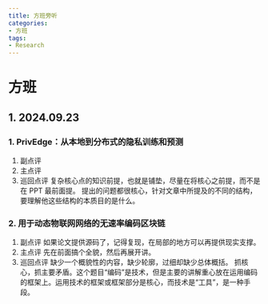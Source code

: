 ```yaml
---
title: 方班旁听
categories:
- 方班
tags:
- Research
---
```


# 方班

## 1. 2024.09.23

### 1. PrivEdge：从本地到分布式的隐私训练和预测

1. 副点评
2. 主点评
3. 巡回点评
    复杂核心点的知识前提，也就是铺垫，尽量在将核心之前提，而不是在 PPT 最前面提。
    提出的问题都很核心，针对文章中所提及的不同的结构，要理解他这些结构的本质目的是什么。

### 2. 用于动态物联网网络的无速率编码区块链

1. 副点评
    如果论文提供源码了，记得复现，在局部的地方可以再提供现实支撑。
2. 主点评
    先在前面搞个全貌，然后再展开讲。
3. 巡回点评
    缺少一个概貌性的内容，缺少轮廓，过细却缺少总体概括。
    抓核心，抓主要矛盾。这个题目“编码”是技术，但是主要的讲解重心放在运用编码的框架上。运用技术的框架或框架部分是核心，而技术是“工具”，是一种手段。
